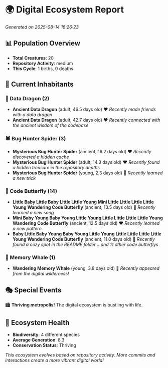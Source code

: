 # 🌍 Digital Ecosystem Report
*Generated on 2025-08-14 16:26:23*

## 📊 Population Overview
- **Total Creatures**: 20
- **Repository Activity**: medium
- **This Cycle**: 1 births, 0 deaths

## 👥 Current Inhabitants

### 🐉 Data Dragon (2)
- **Ancient Data Dragon** (adult, 46.5 days old) ❤️
  *Recently made friends with a data dragon*
- **Ancient Data Dragon** (adult, 42.7 days old) ❤️
  *Recently connected with the ancient wisdom of the codebase*

### 🕷️ Bug Hunter Spider (3)
- **Mysterious Bug Hunter Spider** (ancient, 16.2 days old) ❤️
  *Recently discovered a hidden cache*
- **Mysterious Bug Hunter Spider** (adult, 14.3 days old) ❤️
  *Recently found a hidden treasure in the repository depths*
- **Mysterious Bug Hunter Spider** (young, 2.3 days old) 💚
  *Recently learned a new trick*

### 🦋 Code Butterfly (14)
- **Little Baby Little Baby Little Little Young Mini Little Little Little Little Young Wandering Code Butterfly** (ancient, 13.5 days old) 💛
  *Recently learned a new song*
- **Mini Baby Young Baby Young Little Young Little Little Little Little Young Wandering Code Butterfly** (ancient, 12.5 days old) ❤️
  *Recently learned a new pattern*
- **Baby Little Baby Young Baby Young Little Young Little Little Little Little Young Wandering Code Butterfly** (ancient, 11.0 days old) 💛
  *Recently found a cozy spot in the README folder*
  *...and 11 other code butterflys*

### 🐋 Memory Whale (1)
- **Wandering Memory Whale** (young, 3.8 days old) 💚
  *Recently appeared from the digital wilderness!*

## 🎭 Special Events

🏙️ **Thriving metropolis!** The digital ecosystem is bustling with life.

## 🔬 Ecosystem Health
- **Biodiversity**: 4 different species
- **Average Generation**: 8.3
- **Conservation Status**: Thriving

*This ecosystem evolves based on repository activity. More commits and interactions create a more vibrant digital world!*